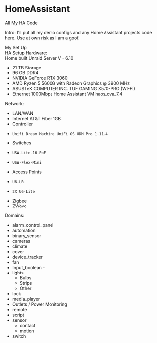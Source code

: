 # HomeAssistant
All My HA Code

<Heading1><Bold>Intro:</bold></Heading1>
I'll put all my demo configs and any Home Assistant projects code here. Use at own risk as I am a goof.

My Set Up <br>
HA Setup Hardware:<br>
Home built Unraid Server V - 6.10
  - 21 TB Storage
  - 96 GB DDR4
  - NVIDIA GeForce RTX 3060	
  - AMD Ryzen 5 5600G with Radeon Graphics @ 3900 MHz
  - ASUSTeK COMPUTER INC. TUF GAMING X570-PRO (WI-FI) 
  - Ethernet 1000Mbps
Home Assistant VM haos_ova_7.4

Network:
- LAN/WAN
-   Internet AT&T Fiber 1GB
-   Controller
-     Unifi Dream Machine UniFi OS UDM Pro 1.11.4
-   Switches
-     USW-Lite-16-PoE
-     USW-Flex-Mini
-   Access Points
-     U6-LR
-     2X U6-Lite
- Zigbee
- ZWave

Domains:
- alarm_control_panel
- automation
- binary_sensor
- cameras
- climate
- cover
- device_tracker
- fan
- Input_boolean -
- lights
  - Bulbs
  - Strips
  - Other
- lock
- media_player
- Outlets / Power Monitoring
- remote
- script
- sensor
  - contact
  - motion
- switch
